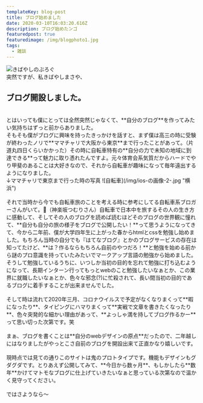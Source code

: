 ```yaml
---
templateKey: blog-post
title: ブログ始めました
date: 2020-03-10T16:03:20.616Z
description: ブログ始めたンゴ
featuredpost: true
featuredimage: /img/blogphoto1.jpg
tags:
  - 雑談
---
```

![きばやしのぶろぐ](/img/blogphoto1.jpg "きばやしのぶろぐ")
<br/>
突然ですが、私きばやしまさや、

## ブログ開設しました。
<br/>
とはいっても僕にとっては全然突然じゃなくて、**自分のブログ**を作ってみたい気持ちはずっと前からありました。
<br/>
そもそも僕がブログに興味を持ったきっかけを話すと、まず僕は高三の時に受験が終わったノリで**ママチャリで大阪から東京**まで行ったことがあって。（片道丸四日くらいかかった）その時に自転車特有の**自分の力で未知の地域に到達できる**って魅力に取り憑れたんですよ。元々体育会系気質だからハードでやり甲斐のあることは大好きなので、それから自転車が趣味になって毎年遠出するようになりました。
<br/>
↓ママチャリで東京まで行った時の写真
![自転車](/img/ios-の画像-2-.jpg "横浜")
<br/><br/>
それで当時から今でも自転車旅のことを考える時に参考にしてる自転車系ブロガーさんがいて。（神楽坂つむりさん）自転車で日本中を旅するその人の生き方に感動して、そしてその人のブログを読めば読むほどそのブログの世界観に憧れて、**自分も自分の旅の様子をブログで公開したい！**って思うようになってきて、今から二年前、僕が大学四年生に上がった春からhtmlとcssを勉強し始めました。もちろん当時の自分でも『はてなブログ』とかのブログサービスの存在は知ってたけど、**は？作るならもちろん自前のやつだろ！**と勉強を始める前から謎のプロ意識を持っていたみたいでマークアップ言語の勉強から始めました。そうして勉強しているうちに、いつしか当初の目的を忘れて勉強に打ち込むようになって、長期インターン行ってもっとwebのこと勉強したいなぁとか、この業界に就職したいなぁとか、色々な邪念(?)に忙殺されて、長い間当初の目的であるブログに着手することが出来ませんでした。
<br/><br/>
そして時は流れて2020年三月、コロナウイルスで予定がなくなりまくって**暇になったり**、タイピングにハマりまくって**実戦で文章を書きたくなったり**、色々突発的な細かい理由があって、**よっしゃ満を持してブログ作るかー**って思い切った次第です。笑
<br/><br/>
まぁ、ブログを書くことは**自分のwebデザインの原点**だったので、二年越しにはなりましたがやっとこさ自前のブログを開設出来て正直かなり嬉しいです。
<br/><br/>
現時点では見ての通りこのサイトは鬼のプロトタイプです。機能もデザインもグダグダです。とりあえず公開してみて、**今日から数ヶ月**、もしかしたら**数年**かけてマトモなブログに仕上げていきたいなぁと思っている次第なので温かく見守ってください。
<br/><br/>
ではさようなら〜
